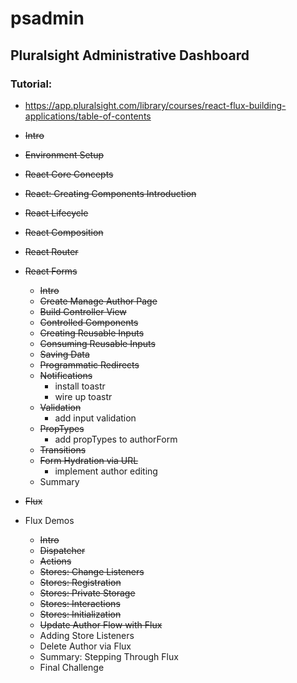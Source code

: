 # psadmin

## Pluralsight Administrative Dashboard

### Tutorial:
- https://app.pluralsight.com/library/courses/react-flux-building-applications/table-of-contents



- ~~Intro~~
- ~~Environment Setup~~
- ~~React Core Concepts~~
- ~~React: Creating Components Introduction~~
- ~~React Lifecycle~~
- ~~React Composition~~
- ~~React Router~~
- ~~React Forms~~
  - ~~Intro~~
  - ~~Create Manage Author Page~~
  - ~~Build Controller View~~
  - ~~Controlled Components~~
  - ~~Creating Reusable Inputs~~
  - ~~Consuming Reusable Inputs~~
  - ~~Saving Data~~
  - ~~Programmatic Redirects~~
  - ~~Notifications~~
    - install toastr
    - wire up toastr
  - ~~Validation~~
    - add input validation
  - ~~PropTypes~~
    - add propTypes to authorForm
  - ~~Transitions~~
  - ~~Form Hydration via URL~~
    - implement author editing
  - Summary
- ~~Flux~~

- Flux Demos
  - ~~Intro~~
  - ~~Dispatcher~~
  - ~~Actions~~
  - ~~Stores: Change Listeners~~
  - ~~Stores: Registration~~
  - ~~Stores: Private Storage~~
  - ~~Stores: Interactions~~
  - ~~Stores: Initialization~~
  - ~~Update Author Flow with Flux~~
  - Adding Store Listeners
  - Delete Author via Flux
  - Summary: Stepping Through Flux
  - Final Challenge
